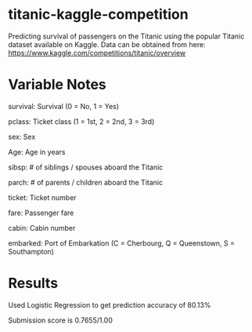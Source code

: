 # titanic-kaggle-competition
Predicting survival of passengers on the Titanic using the popular Titanic dataset available on Kaggle.
Data can be obtained from here: https://www.kaggle.com/competitions/titanic/overview

# Variable Notes

survival:	Survival	(0 = No, 1 = Yes)

pclass:	Ticket class	(1 = 1st, 2 = 2nd, 3 = 3rd)

sex:	Sex	

Age:	Age in years	

sibsp:	# of siblings / spouses aboard the Titanic	

parch:	# of parents / children aboard the Titanic	

ticket:	Ticket number	

fare:	Passenger fare	

cabin:	Cabin number	

embarked:	Port of Embarkation (C = Cherbourg, Q = Queenstown, S = Southampton)

# Results

Used Logistic Regression to get prediction accuracy of 80.13%

Submission score is 0.7655/1.00
